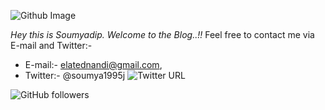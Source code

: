 ![Github Image](https://media0.giphy.com/media/du3J3cXyzhj75IOgvA/giphy.gif)


*Hey this is Soumyadip. Welcome to the Blog..!!* 
Feel free to contact me via E-mail and Twitter:- 
- E-mail:- elatednandi@gmail.com, 
- Twitter:- @soumya1995j ![Twitter URL](https://img.shields.io/twitter/url?style=social&url=https%3A%2F%2Ftwitter.com%2FSoumya1995j)

![GitHub followers](https://img.shields.io/github/followers/soumyadip1995?label=follow&style=social)
 

